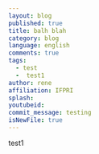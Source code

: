 ```yaml
---
layout: blog
published: true
title: balh blah
category: blog
language: english
comments: true
tags: 
  - test
  -  test1
author: rene
affiliation: IFPRI
splash: 
youtubeid: 
commit_message: testing
isNewFile: true
---
```

test1